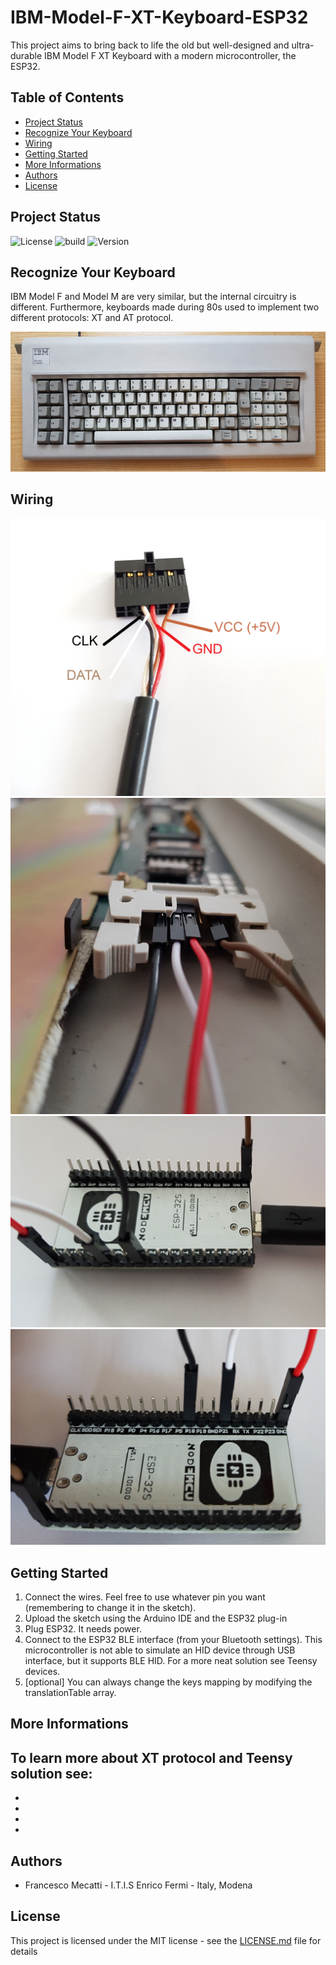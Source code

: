 # IBM-Model-F-XT-Keyboard-ESP32
This project aims to bring back to life the old but well-designed and ultra-durable IBM Model F XT Keyboard with a modern microcontroller, the ESP32.


## Table of Contents
* [Project Status](#project-status)
* [Recognize Your Keyboard](#recognize-your-keyboard)
* [Wiring](#wiring)
* [Getting Started](#getting-started)
* [More Informations](#more-informations)
* [Authors](#authors)
* [License](#license)

## Project Status

![License](https://img.shields.io/badge/license-MIT-brightgreen) ![build](https://img.shields.io/badge/build-passed-brightgreen) ![Version](https://img.shields.io/badge/version-1.0.0-blue)

## Recognize Your Keyboard
IBM Model F and Model M are very similar, but the internal circuitry is different. Furthermore, keyboards made during 80s used to implement two different protocols: XT and AT protocol.

![Picture](Model_F_XT.jpg)

## Wiring
![Colors](Wiring_Colors.jpg)
![Connector](Wiring_Connector.jpg)
![ESP32](Wiring_ESP32_2.jpg)
![ESP32](Wiring_ESP32_1.jpg)

## Getting Started
1. Connect the wires. Feel free to use whatever pin you want (remembering to change it in the sketch).
2. Upload the sketch using the Arduino IDE and the ESP32 plug-in
3. Plug ESP32. It needs power.
4. Connect to the ESP32 BLE interface (from your Bluetooth settings). This microcontroller is not able to simulate an HID device through USB interface, but it supports BLE HID. For a more neat solution see Teensy devices.
5. [optional] You can always change the keys mapping by modifying the translationTable array.

## More Informations
To learn more about XT protocol and Teensy solution see:
-
-
-
-
-

## Authors

 - Francesco Mecatti - I.T.I.S Enrico Fermi - Italy, Modena

## License
This project is licensed under the MIT license - see the [LICENSE.md](license.md) file for details

